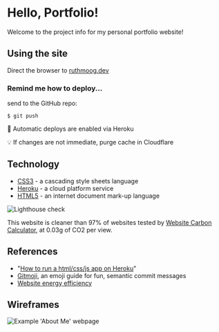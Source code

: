 # Hello, Portfolio!

Welcome to the project info for my personal portfolio website!

## Using the site

Direct the browser to [ruthmoog.dev](https://www.ruthmoog.dev)
<!-- or the temp url `https://intense-badlands-89473.herokuapp.com/` -->

### Remind me how to deploy...

send to the GitHub repo:
```shell
$ git push
```

:rocket: Automatic deploys are enabled via Heroku
<!-- send to Heroku and deploy:
```shell
$ heroku login
$ git push heroku master
``` -->

:bulb: If changes are not immediate, purge cache in Cloudflare 

## Technology

 - [CSS3](https://developer.mozilla.org/en-US/docs/Archive/CSS3) - a cascading style sheets language
 - [Heroku](https://www.heroku.com/) - a cloud platform service
 - [HTML5](https://w3.org/html/logo) - an internet document mark-up language

![Lighthouse check](public/images/lighthouse.png)

This website is cleaner than 97% of websites tested by [Website Carbon Calculator](https://www.websitecarbon.com/website/ruthmoog-dev/), at 0.03g of CO2 per view.

## References

- "[How to run a html/css/js app on Heroku](https://medium.com/@winnieliang/how-to-run-a-simple-html-css-javascript-application-on-heroku-4e664c541b0b)"
- [Gitmoji](https://gitmoji.carloscuesta.me/), an emoji guide for fun, semantic commit messages
- [Website energy efficiency](https://www.wholegraindigital.com/blog/website-energy-efficiency/)

## Wireframes

![Example 'About Me' webpage](public/images/wireframe-about.png)
